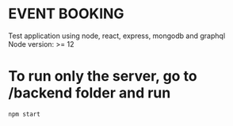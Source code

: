 # EVENT BOOKING
Test application using node, react, express, mongodb and graphql <br/>
Node version: >= 12

# To run only the server, go to /backend folder and run 
    
    npm start   
